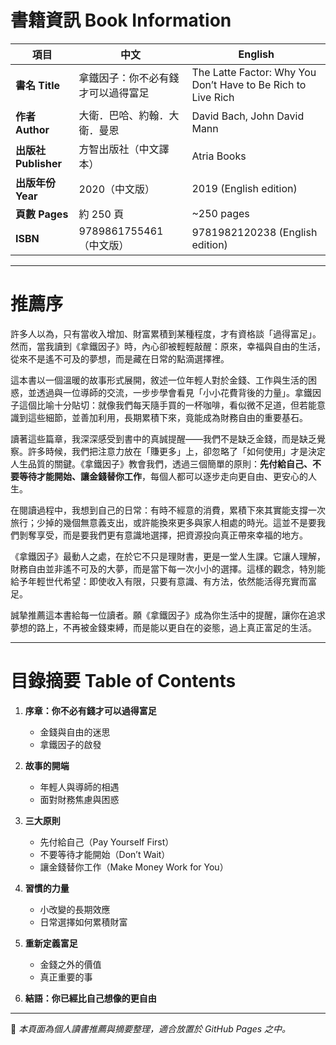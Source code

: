 # 書籍資訊 Book Information  

| 項目 | 中文 | English |
|------|------|---------|
| **書名 Title** | 拿鐵因子：你不必有錢才可以過得富足 | The Latte Factor: Why You Don’t Have to Be Rich to Live Rich |
| **作者 Author** | 大衛．巴哈、約翰．大衛．曼恩 | David Bach, John David Mann |
| **出版社 Publisher** | 方智出版社（中文譯本） | Atria Books |
| **出版年份 Year** | 2020（中文版） | 2019 (English edition) |
| **頁數 Pages** | 約 250 頁 | ~250 pages |
| **ISBN** | 9789861755461（中文版） | 9781982120238 (English edition) |

---

# 推薦序  

許多人以為，只有當收入增加、財富累積到某種程度，才有資格談「過得富足」。然而，當我讀到《拿鐵因子》時，內心卻被輕輕敲醒：原來，幸福與自由的生活，從來不是遙不可及的夢想，而是藏在日常的點滴選擇裡。  

這本書以一個溫暖的故事形式展開，敘述一位年輕人對於金錢、工作與生活的困惑，並透過與一位導師的交流，一步步學會看見「小小花費背後的力量」。拿鐵因子這個比喻十分貼切：就像我們每天隨手買的一杯咖啡，看似微不足道，但若能意識到這些細節，並善加利用，長期累積下來，竟能成為財務自由的重要基石。  

讀著這些篇章，我深深感受到書中的真誠提醒——我們不是缺乏金錢，而是缺乏覺察。許多時候，我們把注意力放在「賺更多」上，卻忽略了「如何使用」才是決定人生品質的關鍵。《拿鐵因子》教會我們，透過三個簡單的原則：**先付給自己、不要等待才能開始、讓金錢替你工作**，每個人都可以逐步走向更自由、更安心的人生。  

在閱讀過程中，我想到自己的日常：有時不經意的消費，累積下來其實能支撐一次旅行；少掉的幾個無意義支出，或許能換來更多與家人相處的時光。這並不是要我們剝奪享受，而是要我們更有意識地選擇，把資源投向真正帶來幸福的地方。  

《拿鐵因子》最動人之處，在於它不只是理財書，更是一堂人生課。它讓人理解，財務自由並非遙不可及的大夢，而是當下每一次小小的選擇。這樣的觀念，特別能給予年輕世代希望：即使收入有限，只要有意識、有方法，依然能活得充實而富足。  

誠摯推薦這本書給每一位讀者。願《拿鐵因子》成為你生活中的提醒，讓你在追求夢想的路上，不再被金錢束縛，而是能以更自在的姿態，過上真正富足的生活。  

---

# 目錄摘要 Table of Contents  

1. **序章：你不必有錢才可以過得富足**  
   - 金錢與自由的迷思  
   - 拿鐵因子的啟發  

2. **故事的開端**  
   - 年輕人與導師的相遇  
   - 面對財務焦慮與困惑  

3. **三大原則**  
   - 先付給自己（Pay Yourself First）  
   - 不要等待才能開始（Don’t Wait）  
   - 讓金錢替你工作（Make Money Work for You）  

4. **習慣的力量**  
   - 小改變的長期效應  
   - 日常選擇如何累積財富  

5. **重新定義富足**  
   - 金錢之外的價值  
   - 真正重要的事  

6. **結語：你已經比自己想像的更自由**  

---

📖 *本頁面為個人讀書推薦與摘要整理，適合放置於 GitHub Pages 之中。*
